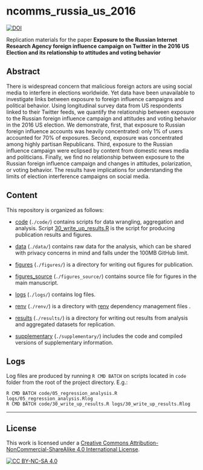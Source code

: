 # ncomms_russia_us_2016

[![DOI](https://zenodo.org/badge/536623330.svg)](https://zenodo.org/badge/latestdoi/536623330)

Replication materials for the paper **Exposure to the Russian Internet Research Agency foreign influence campaign on Twitter in the 2016 US Election and its relationship to attitudes and voting behavior**

## Abstract

There is widespread concern that malicious foreign actors are using social media to interfere in elections worldwide. Yet data have been unavailable to investigate links between exposure to foreign influence campaigns and political behavior. Using longitudinal survey data from US respondents linked to their Twitter feeds, we quantify the relationship between exposure to the Russian foreign influence campaign and attitudes and voting behavior in the 2016 US election. We demonstrate, first, that exposure to Russian foreign influence accounts was heavily concentrated: only 1% of users accounted for 70% of exposures. Second, exposure was concentrated among highly partisan Republicans. Third, exposure to the Russian influence campaign were eclipsed by content from domestic news media and politicians. Finally, we find no relationship between exposure to the Russian foreign influence campaign and changes in attitudes, polarization, or voting behavior. The results have implications for understanding the limits of election interference campaigns on social media.

## Content

This repository is organized as follows:

* [code](https://github.com/tpaskhalis/ncomms_russia_us_2016/tree/main/code) (`./code/`) contains scripts for data wrangling, aggregation and analysis. Script [30_write_up_results.R](https://github.com/tpaskhalis/ncomms_russia_us_2016/blob/main/code/30_write_up_results.R) is the script for producing publication results and figures.

* [data](https://github.com/tpaskhalis/ncomms_russia_us_2016/tree/main/data) (`./data/`) contains raw data for the analysis, which can be shared with privacy concerns in mind and falls under the 100MB GitHub limit.

* [figures](https://github.com/tpaskhalis/ncomms_russia_us_2016/tree/main/figures) (`./figures/`) is a directory for writing out figures for publication.

* [figures_source](https://github.com/tpaskhalis/ncomms_russia_us_2016/tree/main/figures_source) (`./figures_source/`) contains source file for figures in the main manuscript.

* [logs](https://github.com/tpaskhalis/ncomms_russia_us_2016/tree/main/logs) (`./logs/`) contains log files.

* [renv](https://github.com/tpaskhalis/ncomms_russia_us_2016/tree/main/renv) (`./renv/`) is a directory with [renv](https://rstudio.github.io/renv/articles/renv.html) dependency management files  .

* [results](https://github.com/tpaskhalis/ncomms_russia_us_2016/tree/main/results) (`./results/`) is a directory for writing out results from analysis and aggregated datasets for replication.

* [supplementary](https://github.com/tpaskhalis/ncomms_russia_us_2016/tree/main/supplementary) (`./supplementary/`) includes the code and compiled versions of supplementary information.

## Logs

Log files are produced by running `R CMD BATCH` on scripts located in `code` folder from the root of the project directory. E.g.:

    R CMD BATCH code/05_regression_analysis.R logs/05_regression_analysis.Rlog
    R CMD BATCH code/30_write_up_results.R logs/30_write_up_results.Rlog

------------------------------------------------------------------------

## License

This work is licensed under a [Creative Commons Attribution-NonCommercial-ShareAlike 4.0 International License](http://creativecommons.org/licenses/by-nc-sa/4.0/).

[![CC BY-NC-SA 4.0](https://licensebuttons.net/l/by-nc-sa/4.0/88x31.png)](http://creativecommons.org/licenses/by-nc-sa/4.0/)

